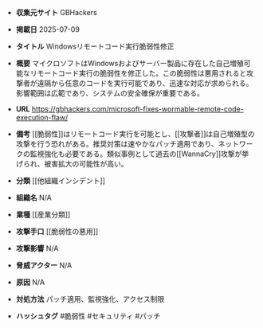 - **収集元サイト**
GBHackers

- **掲載日**
2025-07-09

- **タイトル**
Windowsリモートコード実行脆弱性修正

- **概要**
マイクロソフトはWindowsおよびサーバー製品に存在した自己増殖可能なリモートコード実行の脆弱性を修正した。この脆弱性は悪用されると攻撃者が遠隔から任意のコードを実行可能であり、迅速な対応が求められる。影響範囲は広範であり、システムの安全確保が重要である。

- **URL**
https://gbhackers.com/microsoft-fixes-wormable-remote-code-execution-flaw/

- **備考**
[[脆弱性]]はリモートコード実行を可能とし、[[攻撃者]]は自己増殖型の攻撃を行う恐れがある。推奨対策は速やかなパッチ適用であり、ネットワークの監視強化も必要である。類似事例として過去の[[WannaCry]]攻撃が挙げられ、被害拡大の可能性が高い。

- **分類**
[[他組織インシデント]]

- **組織名**
N/A

- **業種**
[[産業分類]]

- **攻撃手口**
[[脆弱性の悪用]]

- **攻撃影響**
N/A

- **脅威アクター**
N/A

- **原因**
N/A

- **対処方法**
パッチ適用、監視強化、アクセス制限

- **ハッシュタグ**
#脆弱性 #セキュリティ #パッチ
